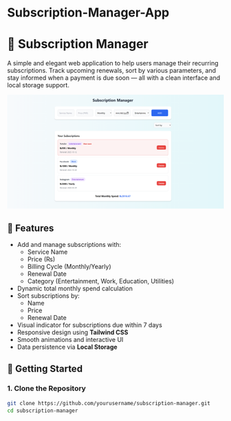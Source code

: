 # Subscription-Manager-App


# 📅 Subscription Manager

A simple and elegant web application to help users manage their recurring subscriptions. Track upcoming renewals, sort by various parameters, and stay informed when a payment is due soon — all with a clean interface and local storage support.

![screenshot](https://github.com/kamranahmed288390/Subscription-Manager-App/blob/main/Screenshot%202025-10-09%20122138.png?raw=true) <!-- Replace with actual screenshot URL -->

## 🔧 Features

- Add and manage subscriptions with:
  - Service Name
  - Price (₨)
  - Billing Cycle (Monthly/Yearly)
  - Renewal Date
  - Category (Entertainment, Work, Education, Utilities)
- Dynamic total monthly spend calculation
- Sort subscriptions by:
  - Name
  - Price
  - Renewal Date
- Visual indicator for subscriptions due within 7 days
- Responsive design using **Tailwind CSS**
- Smooth animations and interactive UI
- Data persistence via **Local Storage**



## 🚀 Getting Started

### 1. Clone the Repository

```bash
git clone https://github.com/yourusername/subscription-manager.git
cd subscription-manager

